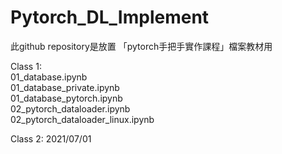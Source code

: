 # Pytorch_DL_Implement

此github repository是放置 「pytorch手把手實作課程」檔案教材用

Class 1:<br>
01_database.ipynb <br>
01_database_private.ipynb <br>
01_database_pytorch.ipynb <br>
02_pytorch_dataloader.ipynb <br>
02_pytorch_dataloader_linux.ipynb <br>


Class 2: 2021/07/01


